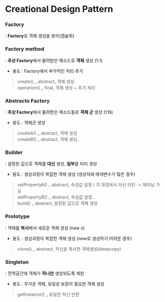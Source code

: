 # Creational Design Pattern

### Factory  
: **Factory**로 객체 생성을 분리(캡슐화)

### Factory method  
: **추상 Factory**에서 물려받은 메소드로 **객체** 생성 (1:1)
- 용도 : Factory에서 부가적인 처리 추가

> create() _ abstract, 객체 생성  
> operation() _ final, 객체 생성  + 추가 처리

### Abstracto Factory  
: **추상 Factory**에서 물려받은 메소드들로 **객체 군** 생성 (1:N)
- 용도 : 객체군 생성

> createA() _ abstract, 객체 생성  
> createB() _ abstract, 객체 생성..

### Builder  
: 설정된 값으로 객체를 **대신** 생성, **일부**를 미리 생성  
- 용도 : 생성과정이 복잡한 객체 생성 (생성자에 매개변수가 많은 경우)  

> setPropertyA() _ abstract, 속성값 설정 / 각 과정에서 자신 리턴 -> 체이닝 가능  
> setPropertyB() _ abstract, 속성값 설정..  
> build() _ abstract, 설정된 값으로 객체 생성  

### Prototype  
: 객체를 **복사**해서 새로운 객체 생성 (new x)  
- 용도 : 생성과정이 복잡한 객체 생성 (new로 생성하기 어려운 경우)  

> clone() _ abstract, 자신을 복사한 객체생성(deepcopy)  

### Singleton  
: 전역공간에 객체가 **하나만** 생성되도록 제한  
- 용도 : 무거운 객체, 유일성 보장이 필요한 객체 생성  

> getInstance() _ 유일한 자신 반환  